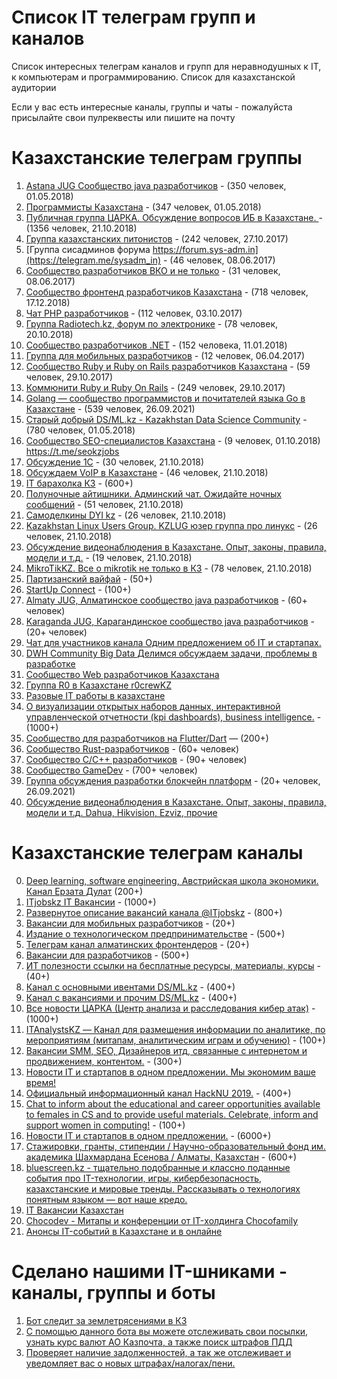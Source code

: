 # Список IT телеграм групп и каналов

Список интересных телеграм каналов и групп для неравнодушных к IT, к компьютерам и программированию. Список для казахстанской аудитории

Если у вас есть интересные каналы, группы и чаты - пожалуйста присылайте свои пулреквесты или пишите на почту

# Казахстанские телеграм группы

1. [Astana JUG Cообщество java разработчиков](https://t.me/astanajug) - (350 человек, 01.05.2018)
2. [Программисты Казахстана](https://t.me/devkz) - (347 человек, 01.05.2018)
3. [Публичная группа ЦАРКА. Обсуждение вопросов ИБ в Казахстане. ](https://t.me/cyberseckz) - (1356 человек, 21.10.2018)
4. [Группа казахстанских питонистов](https://t.me/python_kz) - (242 человек, 27.10.2017)
5. [Группа сисадминов форума https://forum.sys-adm.in](https://telegram.me/sysadm_in) - (46 человек, 08.06.2017)
6. [Сообщество разработчиков ВКО и не только](https://t.me/vko_devs) - (31 человек, 08.06.2017)
7. [Сообщество фронтенд разработчиков Казахстана](https://t.me/frontendkz) - (718 человек, 17.12.2018)
8. [Чат PHP разработчиков](https://t.me/phpdevconf) - (112 человек, 03.10.2017)
9. [Группа Radiotech.kz, форум по электронике](https://t.me/radiotechkz) - (78 человек, 20.10.2018)
10. [Сообщество разработчиков .NET](https://t.me/dotnetgroup) - (152 человека, 11.01.2018)
11. [Группа для мобильных разработчиков](https://t.me/mobile_developers_kz) - (12 человек, 06.04.2017)
12. [Сообщество Ruby и Ruby on Rails разработчиков Казахстана](https://t.me/rubykz) - (59 человек, 29.10.2017)
13. [Коммюнити Ruby и Ruby On Rails](https://t.me/rubyata) - (249 человек, 29.10.2017)
15. [Golang — сообщество программистов и почитателей языка Go в Казахстане](https://t.me/go_kz) - (539 человек, 26.09.2021)
16. [Старый добрый DS/ML.kz - Kazakhstan Data Science Community](https://t.me/ds_kz) - (780 человек, 01.05.2018)
17. [Сообщество SEO-специалистов Казахстана](https://t.me/joinchat/FMgwHRFp_5-kZbF4GCJ81w) - (9 человек, 01.10.2018) https://t.me/seokzjobs
18. [Обсуждение 1С](https://t.me/kz_1C) - (30 человек, 21.10.2018)
19. [Обсуждаем VoIP в Казахстане](https://t.me/sipvoipkz) - (46 человек, 21.10.2018)
20. [IT барахолка КЗ](http://t.me/itbazarkz) - (600+)
21. [Полуночные айтишники. Админский чат. Ожидайте ночных сообщений](https://t.me/devnullkz) - (51 человек, 21.10.2018)
22. [Самоделкины DYI kz](https://t.me/diykz) - (26 человек, 21.10.2018)
23. [Kazakhstan Linux Users Group. KZLUG юзер группа про линукс](https://t.me/kzlug) - (26 человек, 21.10.2018)
24. [Обсуждение видеонаблюдения в Казахстане. Опыт, законы, правила, модели и т.д.](https://t.me/cctvkz) - (19 человек, 21.10.2018)
25. [MikroTikKZ. Все о mikrotik не только в КЗ](https://t.me/MikroTikKZ) - (78 человек, 21.10.2018)
26. [Партизанский вайфай](https://t.me/WiFiPioneersKZ) - (50+)
27. [StartUp Connect](https://t.me/startup_connect) - (100+)
28. [Almaty JUG, Алматинское сообщество java разработчиков](https://t.me/alajug) - (60+ человек)
29. [Karaganda JUG, Карагандинское сообщество java разработчиков](https://t.me/jugkaragandy) - (20+ человек)
30. [Чат для участников канала Одним предложением об IT и стартапах. ](https://t.me/thetechkzchat)
32. [DWH Community Big Data Делимся обсуждаем задачи, проблемы в разработке](https://t.me/dwhkz)
33. [Сообщество Web разработчиков Казахстана](https://t.me/web_dev_WD)
34. [Группа R0 в Казахстане r0crewKZ](https://t.me/r0crewKZ)
35. [Разовые IT работы в казахстане](https://t.me/itmankz)
36. [О визуализации открытых наборов данных, интерактивной управленческой отчетности (kpi dashboards), business intelligence.](https://t.me/datanomika) - (1000+)
37. [Сообщество для разработчиков на Flutter/Dart](https://t.me/dart_kz) — (200+)
38. [Сообщество Rust-разработчиков](https://t.me/rustlang_kz) - (60+ человек)
39. [Сообщество С/С++ разработчиков](https://t.me/cppkz) - (90+ человек)
40. [Сообщество GameDev](https://t.me/gamedevkz) - (700+ человек)
41. [Группа обсуждения разработки блокчейн платформ](https://t.me/kz_blockchain) - (20+ человек, 26.09.2021)
42. [Обсуждение видеонаблюдения в Казахстане. Опыт, законы, правила, модели и т.д. Dahua, Hikvision, Ezviz, прочие](https://t.me/cctvkz)
# Казахстанские телеграм каналы

0. [Deep learning, software engineering, Австрийская школа экономики. Канал Ерзата Дулат](https://t.me/codekz) (200+)
1. [ITjobskz IT Вакансии](https://t.me/itjobskz) - (1000+)
2. [Развернутое описание вакансий канала @ITjobskz](https://t.me/ITjobsKZ_Full) - (800+)
3. [Вакансии для мобильных разработчиков](https://t.me/mobilejobskz) - (20+)
4. [Издание о технологическом предпринимательстве](https://t.me/techpreneurs) - (500+)
5. [Телеграм канал алматинских фронтендеров](https://t.me/AlmatyCSS) - (20+)
6. [Вакансии для разработчиков](https://t.me/devkz_jobs) - (500+)
7. [ИТ полезности ссылки на бесплатные ресурсы, материалы, курсы](https://t.me/DevSkills) - (40+)
8. [Канал с основными ивентами DS/ML.kz](https://t.me/main_ds_kz) - (400+)
9. [Канал с вакансиями и прочим DS/ML.kz](https://t.me/ml_jobs_kz) - (400+)
10. [Все новости ЦАРКА (Центр анализа и расследования кибер атак)](https://t.me/certkznews) - (1000+)
11. [ITAnalystsKZ — Канал для размещения информации по аналитике, по мероприятиям (митапам, аналитическим играм и обучению)](https://t.me/itanalystskz) - (100+)
12. [Вакансии SMM, SEO, Дизайнеров итд, связанные с интернетом и продвижением, контентом.](https://t.me/webjobskz) - (300+)
13. [Новости IT и стартапов в одном предложении. Мы экономим ваше время!](https://t.me/thetechkz)
14. [Официальный информационный канал HackNU 2019.](https://t.me/HackNUinfo) - (400+)
15. [Chat to inform about the educational and career opportunities available to females in CS and to provide useful materials. Celebrate, inform and support women in computing!](https://t.me/nu_acm_w) - (100+)
16. [Новости IT и стартапов в одном предложении.](https://t.me/thetechkz) - (6000+)
17. [Стажировки, гранты, стипендии / Научно-образовательный фонд им. академика Шахмардана Есенова / Алматы, Казахстан](https://t.me/yessenovfoundation) - (600+)
18. [bluescreen.kz - тщательно подобранные и классно поданные события про IT-технологии, игры, кибербезопасность, казахстанские и мировые тренды. Рассказывать о технологиях понятным языком — вот наше кредо.](https://t.me/bluescreenkz)
19. [IT Вакансии Казахстан](https://t.me/workitkz)
20. [Chocodev - Митапы и конференции от IT-холдинга Chocofamily](https://t.me/chocodev)
21. [Анонсы IT-событий в Казахстане и в онлайне](https://t.me/kz_it_events)

# Сделано нашими IT-шниками - каналы, группы и боты 

1. [Бот следит за землетрясениями в КЗ](https://t.me/kzquake)
2. [С помощью данного бота вы можете отслеживать свои посылки, узнать курс валют АО Казпочта, а также поиск штрафов ПДД](https://t.me/KazPostBot)
3. [Проверяет наличие задолженностей, а так же отслеживает и уведомляет вас о новых штрафах/налогах/пени.](https://t.me/ShtrafKZBot)

